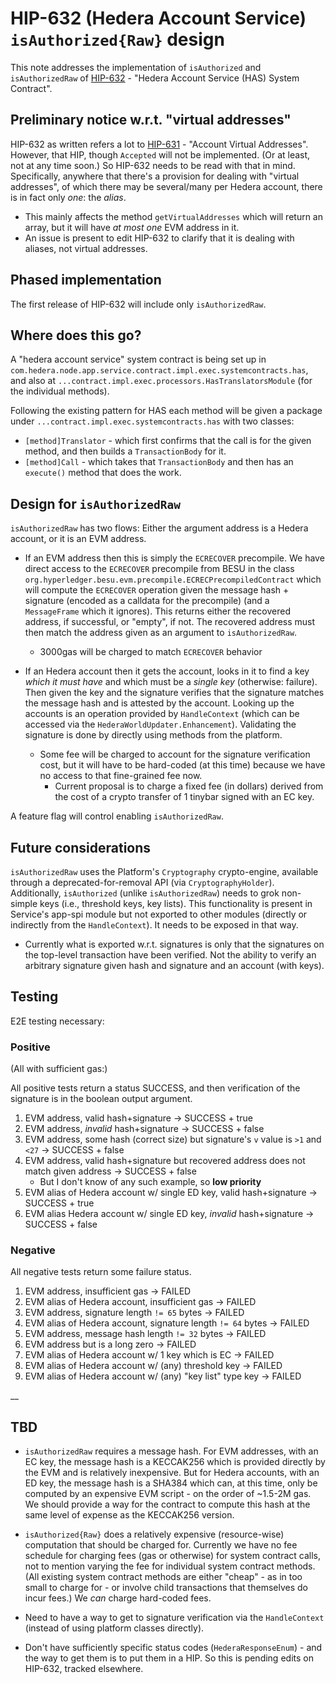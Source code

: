 # HIP-632 (Hedera Account Service) `isAuthorized{Raw}` design

This note addresses the implementation of `isAuthorized` and `isAuthorizedRaw` of 
[HIP-632](https://hips.hedera.com/hip/hip-632) - "Hedera Account Service (HAS) 
System Contract".

## Preliminary notice w.r.t. "virtual addresses"

HIP-632 as written refers a lot to 
[HIP-631](https://hips.hedera.com/hip/hip-631) - "Account Virtual Addresses".
However, that HIP, though `Accepted` will not be implemented.  (Or at least, not
at any time soon.)  So HIP-632 needs to be read with that in mind.  Specifically, 
anywhere that there's a provision for dealing with "virtual addresses", of which there
may be several/many per Hedera account, there is in fact only _one_: the _alias_.

* This mainly affects the method `getVirtualAddresses` which will return an array, but
it will have _at most one_ EVM address in it.
* An issue is present to edit HIP-632 to clarify that it is dealing with aliases, not virtual addresses.  
  
## Phased implementation

The first release of HIP-632 will include only `isAuthorizedRaw`.

## Where does this go?

A "hedera account service" system contract is being set up in
`com.hedera.node.app.service.contract.impl.exec.systemcontracts.has`, and also at
`...contract.impl.exec.processors.HasTranslatorsModule` (for the individual methods).

Following the existing pattern for HAS each method will be given a package under 
`...contract.impl.exec.systemcontracts.has` with two classes:
* `[method]Translator` - which first confirms that the call is for the given method, and
  then builds a `TransactionBody` for it.
* `[method]Call` - which takes that `TransactionBody` and then has an `execute()` method
  that does the work.
  
## Design for `isAuthorizedRaw`

`isAuthorizedRaw` has two flows: Either the argument address is a Hedera account, or it is
an EVM address.

* If an EVM address then this is simply the `ECRECOVER` precompile.  We have direct
access to the `ECRECOVER` precompile from BESU in the class
`org.hyperledger.besu.evm.precompile.ECRECPrecompiledContract` which will compute
the `ECRECOVER` operation given the message hash + signature (encoded as a calldata for
the precompile) (and a `MessageFrame` which it ignores).  This returns either the
recovered address, if successful, or "empty", if not.  The recovered address must then
match the address given as an argument to `isAuthorizedRaw`.
  * 3000gas will be charged to match `ECRECOVER` behavior
  
* If an Hedera account then it gets the account, looks in it to find a key _which it must
have_ and which must be a _single key_ (otherwise: failure).  Then given the key and the
signature verifies that the signature matches the message hash and is attested by 
the account. Looking up the accounts is an operation provided by `HandleContext` (which can be accessed via
the `HederaWorldUpdater.Enhancement`).  Validating the signature is done by directly using methods
  from the platform.
  * Some fee will be charged to account for the signature verification cost, but it
will have to be hard-coded (at this time) because we have no access to that fine-grained
fee now.
    * Current proposal is to charge a fixed fee (in dollars) derived from the cost of a 
      crypto transfer of 1 tinybar signed with an EC key.

A feature flag will control enabling `isAuthorizedRaw`.

## Future considerations

`isAuthorizedRaw` uses the Platform's `Cryptography` crypto-engine, available through a
deprecated-for-removal API (via `CryptographyHolder`).  Additionally, `isAuthorized` (unlike
`isAuthorizedRaw`) needs to grok non-simple keys (i.e., threshold keys, key lists).  This
functionality is present in Service's app-spi module but not exported to other modules (directly
or indirectly from the `HandleContext`).  It needs to be exposed in that way.
* Currently what is exported w.r.t. signatures is only that the signatures on the top-level 
transaction have been verified.  Not the ability to verify an arbitrary signature given hash and
  signature and an account (with keys).

## Testing

E2E testing necessary:

### Positive

(All with sufficient gas:)

All positive tests return a status SUCCESS, and then verification of the signature is in the
boolean output argument.

1. EVM address, valid hash+signature -> SUCCESS + true
1. EVM address, _invalid_ hash+signature -> SUCCESS + false
1. EVM address, some hash (correct size) but signature's `v` value is `>1` and `<27` -> SUCCESS + false
1. EVM address, valid hash+signature but recovered address does not match given address -> SUCCESS + false
   * But I don't know of any such example, so **low priority** 
1. EVM alias of Hedera account w/ single ED key, valid hash+signature -> SUCCESS + true
1. EVM alias Hedera account w/ single ED key, _invalid_ hash+signature -> SUCCESS + false

### Negative

All negative tests return some failure status.

1. EVM address, insufficient gas -> FAILED
1. EVM alias of Hedera account, insufficient gas -> FAILED
1. EVM address, signature length `!= 65` bytes -> FAILED
1. EVM alias of Hedera account, signature length `!= 64` bytes -> FAILED 
1. EVM address, message hash length `!= 32` bytes -> FAILED
1. EVM address but is a long zero -> FAILED
1. EVM alias of Hedera account w/ 1 key which is EC -> FAILED
1. EVM alias of Hedera account w/ (any) threshold key -> FAILED
1. EVM alias of Hedera account w/ (any) "key list" type key -> FAILED

__

## TBD


* `isAuthorizedRaw` requires a message hash.  For EVM addresses, with an EC key, 
the message hash is a
KECCAK256 which is provided directly by the EVM and is relatively inexpensive.  But for
Hedera accounts, with an ED key, the message hash is a SHA384 which can, at this time,
only be computed by an expensive EVM script - on the order of ~1.5-2M gas.  We should
provide a way for the contract to compute this hash at the same level of expense as the
KECCAK256 version.
  
* `isAuthorized{Raw}` does a relatively expensive (resource-wise) computation that should
be charged for.  Currently we have no fee schedule for charging fees (gas or otherwise) for
system contract calls, not to mention varying the fee for individual system contract
methods.  (All existing system contract methods are either "cheap" - as in too small to
charge for - or involve child transactions that themselves do incur fees.)  We _can_
charge hard-coded fees.
    
* Need to have a way to get to signature verification via the `HandleContext` (instead of using
  platform classes directly).

* Don't have sufficiently specific status codes (`HederaResponseEnum`) - and the way to get them is
to put them in a HIP. So this is pending edits on HIP-632, tracked elsewhere.



